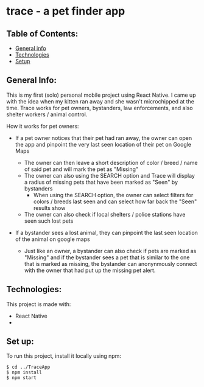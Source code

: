 # trace - a pet finder app

## Table of Contents:

- [General info](#general-info)
- [Technologies](#technologies)
- [Setup](#setup)

## General Info:

This is my first (solo) personal mobile project using React Native. I came up with the idea when my kitten ran away and she wasn't microchipped at the time. Trace works for pet owners, bystanders, law enforcements, and also shelter workers / animal control.

How it works for pet owners:

- If a pet owner notices that their pet had ran away, the owner can open the app and pinpoint the very last seen location of their pet on Google Maps

  - The owner can then leave a short description of color / breed / name of said pet and will mark the pet as "Missing"
  - The owner can also using the SEARCH option and Trace will display a radius of missing pets that have been marked as "Seen" by bystanders
    - When using the SEARCH option, the owner can select filters for colors / breeds last seen and can select how far back the "Seen" results show
  - The owner can also check if local shelters / police stations have seen such lost pets

- If a bystander sees a lost animal, they can pinpoint the last seen location of the animal on google maps
  - Just like an owner, a bystander can also check if pets are marked as "Missing" and if the bystander sees a pet that is similar to the one that is marked as missing, the bystander can anonynmously connect with the owner that had put up the missing pet alert.

## Technologies:

This project is made with:

- React Native
-

## Set up:

To run this project, install it locally using npm:

```
$ cd ../TraceApp
$ npm install
$ npm start
```

